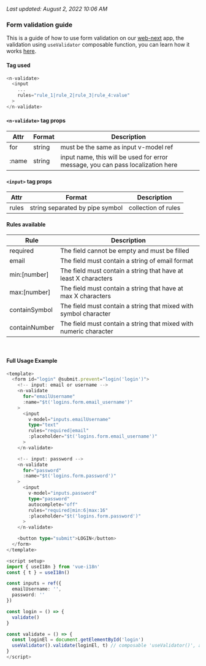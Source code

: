 <i>Last updated: August 2, 2022 10:06 AM</i>

### Form validation guide
This is a guide of how to use form validation on our [web-next](https://github.com/uuppyy/web-next) app, the validation using `useValidator` composable function, you can learn how it works [here](https://github.com/uuppyy/web-next/blob/main/composables/useValidator.ts).

#### Tag used
```ts
<n-validate>
  <input
    ...
    rules="rule_1|rule_2|rule_3|rule_4:value"
  >
</n-validate>
```

#### `<n-validate>` tag props
| Attr  | Format | Description                                                                        |
------- | ------ | ------------------------------------------------------------------------------------
| for   | string | must be the same as input v-model ref                                              |
| :name | string | input name, this will be used for error message, you can pass localization here    |

#### `<input>` tag props
| Attr  | Format                           | Description            |
------- | -------------------------------- | ---------------------- |
| rules | string separated by pipe symbol  | collection of rules    |

#### Rules available
| Rule          | Description                                                         |
--------------- | ------------------------------------------------------------------- |
| required      | The field cannot be empty and must be filled                        |
| email         | The field must contain a string of email format                     |
| min:[number]  | The field must contain a string that have at least X characters     |
| max:[number]  | The field must contain a string that have at max X characters       |
| containSymbol | The field must contain a string that mixed with symbol character    |
| containNumber | The field must contain a string that mixed with numeric character   |
<br>

#### Full Usage Example
```ts
<template>
  <form id="login" @submit.prevent="login('login')">
    <!-- input: email or username -->
    <n-validate 
      for="emailUsername" 
      :name="$t('logins.form.email_username')"
    >
      <input 
        v-model="inputs.emailUsername"
        type="text"
        rules="required|email"
        :placeholder="$t('logins.form.email_username')"
      >
    </n-validate>

    <!-- input: password -->
    <n-validate 
      for="password" 
      :name="$t('logins.form.password')"
    >
      <input
        v-model="inputs.password"
        type="password"
        autocomplete="off"
        rules="required|min:6|max:16"
        :placeholder="$t('logins.form.password')"
      >
    </n-validate>

    <button type="submit">LOGIN</button>
  </form>
</template>

<script setup>
import { useI18n } from 'vue-i18n'
const { t } = useI18n()

const inputs = ref({
  emailUsername: '',
  password: ''
})

const login = () => {
  validate()
}

const validate = () => {
  const loginEl = document.getElementById('login')
  useValidator().validate(loginEl, t) // composable 'useValidator()', auto-imported in Nuxt3
}
</script>
```
